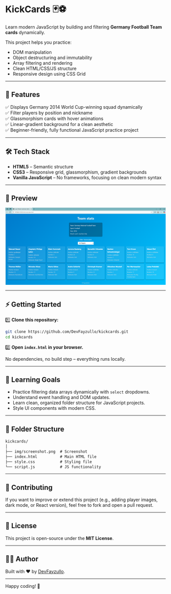 # KickCards 🃏⚽️

Learn modern JavaScript by building and filtering **Germany Football Team cards** dynamically.

This project helps you practice:

- DOM manipulation
- Object destructuring and immutability
- Array filtering and rendering
- Clean HTML/CSS/JS structure
- Responsive design using CSS Grid

---

## 🚀 Features

✅ Displays Germany 2014 World Cup-winning squad dynamically  
✅ Filter players by position and nickname  
✅ Glassmorphism cards with hover animations  
✅ Linear-gradient background for a clean aesthetic  
✅ Beginner-friendly, fully functional JavaScript practice project

---

## 🛠 Tech Stack

- **HTML5** – Semantic structure
- **CSS3** – Responsive grid, glassmorphism, gradient backgrounds
- **Vanilla JavaScript** – No frameworks, focusing on clean modern syntax

---

## 📸 Preview

![KickCards Preview](../KickCards/img/screenshot.png) <!-- Add a screenshot if you wish -->

---

## ⚡️ Getting Started

1️⃣ **Clone this repository:**

```bash
git clone https://github.com/DevFayzullo/kickcards.git
cd kickcards
```

2️⃣ **Open `index.html` in your browser.**

No dependencies, no build step – everything runs locally.

---

## 📝 Learning Goals

- Practice filtering data arrays dynamically with `select` dropdowns.
- Understand event handling and DOM updates.
- Learn clean, organized folder structure for JavaScript projects.
- Style UI components with modern CSS.

---

## 📂 Folder Structure

```
kickcards/
│
├── img/screenshot.png  # Screenshot
├── index.html          # Main HTML file
├── style.css           # Styling file
└── script.js           # JS functionality
```

---

## 🤝 Contributing

If you want to improve or extend this project (e.g., adding player images, dark mode, or React version), feel free to fork and open a pull request.

---

## 📄 License

This project is open-source under the **MIT License**.

---

## 🧑‍💻 Author

Built with ❤️ by [DevFayzullo](https://github.com/DevFayzullo).

---

Happy coding! 🚀
